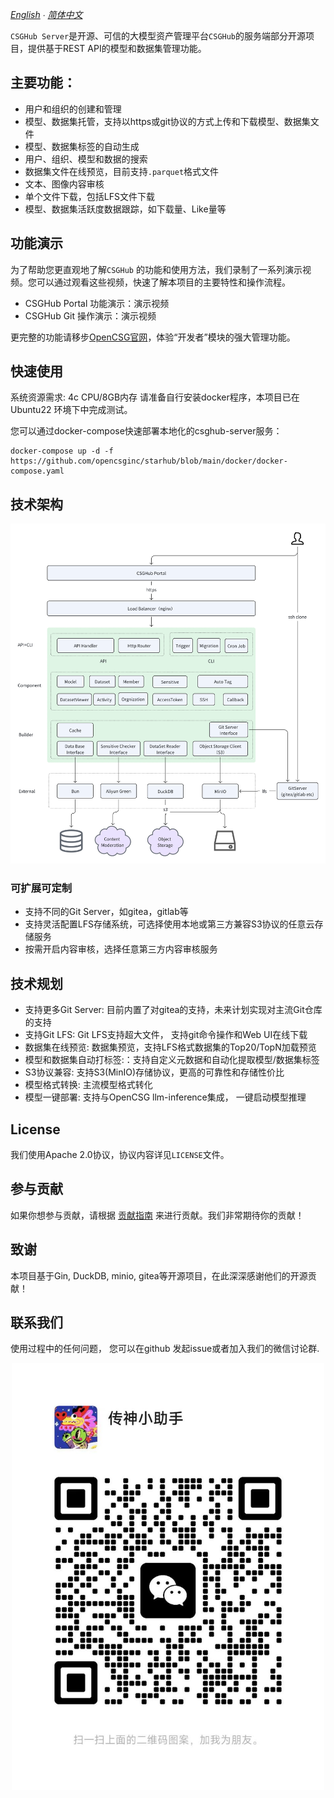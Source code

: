 *[English](README_en.md) ∙ [简体中文](README.md)*

`CSGHub Server`是开源、可信的大模型资产管理平台`CSGHub`的服务端部分开源项目，提供基于REST API的模型和数据集管理功能。

## 主要功能：
- 用户和组织的创建和管理 
- 模型、数据集托管，支持以https或git协议的方式上传和下载模型、数据集文件
- 模型、数据集标签的自动生成
- 用户、组织、模型和数据的搜索
- 数据集文件在线预览，目前支持`.parquet`格式文件
- 文本、图像内容审核
- 单个文件下载，包括LFS文件下载
- 模型、数据集活跃度数据跟踪，如下载量、Like量等

## 功能演示
为了帮助您更直观地了解`CSGHub` 的功能和使用方法，我们录制了一系列演示视频。您可以通过观看这些视频，快速了解本项目的主要特性和操作流程。
- CSGHub Portal 功能演示：演示视频
- CSGHub Git 操作演示：演示视频

更完整的功能请移步[OpenCSG官网](https://portal.opencsg.com/)，体验“开发者”模块的强大管理功能。

## 快速使用
系统资源需求: 4c CPU/8GB内存
请准备自行安装docker程序，本项目已在 Ubuntu22 环境下中完成测试。

您可以通过docker-compose快速部署本地化的csghub-server服务：
```
docker-compose up -d -f https://github.com/opencsginc/starhub/blob/main/docker/docker-compose.yaml
```

## 技术架构
<div align=center>
  <img src="docs/csghub_server-arch.png" alt="csghub-server architecture" width="800px">
</div>

### 可扩展可定制
- 支持不同的Git Server，如gitea，gitlab等
- 支持灵活配置LFS存储系统，可选择使用本地或第三方兼容S3协议的任意云存储服务
- 按需开启内容审核，选择任意第三方内容审核服务

## 技术规划
- 支持更多Git Server: 目前内置了对gitea的支持，未来计划实现对主流Git仓库的支持
- 支持Git LFS: Git LFS支持超大文件， 支持git命令操作和Web UI在线下载
- 数据集在线预览: 数据集预览，支持LFS格式数据集的Top20/TopN加载预览
- 模型和数据集自动打标签:：支持自定义元数据和自动化提取模型/数据集标签
- S3协议兼容: 支持S3(MinIO)存储协议，更高的可靠性和存储性价比
- 模型格式转换: 主流模型格式转化
- 模型一键部署: 支持与OpenCSG llm-inference集成， 一键启动模型推理

## License
我们使用Apache 2.0协议，协议内容详见`LICENSE`文件。

## 参与贡献
如果你想参与贡献，请根据 [贡献指南](docs/zh-CN/contributing.md) 来进行贡献。我们非常期待你的贡献！

## 致谢
本项目基于Gin, DuckDB, minio, gitea等开源项目，在此深深感谢他们的开源贡献！

## 联系我们
使用过程中的任何问题， 您可以在github 发起issue或者加入我们的微信讨论群.
<div align=center>
  <img src="docs/wechat_group.jpg" alt="wechat group" width="500px">
</div>
